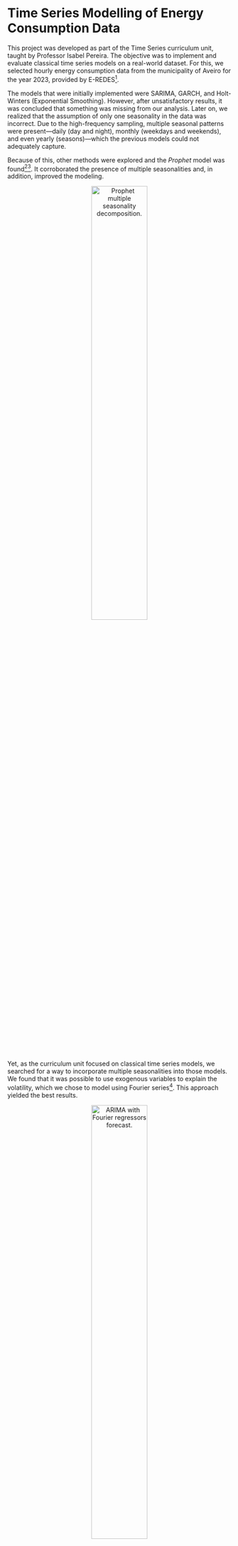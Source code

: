 # Time Series Modelling of Energy Consumption Data

This project was developed as part of the Time Series curriculum unit,
taught by Professor Isabel Pereira. The objective was to implement and evaluate
classical time series models on a real-world dataset. For this, we selected
hourly energy consumption data from the municipality of
Aveiro for the year 2023, provided by E-REDES[^1].

The models that were initially implemented were SARIMA, GARCH, and
Holt-Winters (Exponential Smoothing). However, after unsatisfactory results,
it was concluded that something was missing from our analysis. Later on, we
realized that the assumption of only one seasonality in the data was
incorrect. Due to the high-frequency sampling, multiple seasonal patterns were
present—daily (day and night), monthly (weekdays and weekends), and even yearly
(seasons)—which the previous models could not adequately capture.

Because of this, other methods were explored and the *Prophet* model was
found[^2][^3]. It corroborated the presence of multiple seasonalities and, in
addition, improved the modeling.

<p align="center">
  <img 
    style="width: 50%;
           height: 50%;"
    src="https://github.com/user-attachments/assets/909b0524-72da-466f-aa9a-b0e7e15e970a" 
    alt="Prophet multiple seasonality decomposition.">
</p>

Yet, as the curriculum unit focused on classical time series models, we searched
for a way to incorporate multiple seasonalities into those models. We found that
it was possible to use exogenous variables to explain the volatility, which we
chose to model using Fourier series[^4]. This approach yielded the best results.

<p align="center">
  <img 
    style="width: 50%;
           height: 50%;"
    src="https://github.com/user-attachments/assets/4e126e78-058a-4cea-85d5-fdf8562ba68e" 
    alt="ARIMA with Fourier regressors forecast.">
</p>

The full RMarkdown file is `aveiro-consumo-energia.Rmd`, but note that it is
written in **Portuguese**.

## Data sources

- [Energy consumption in the Aveiro municipality for the year 2023](https://e-redes.opendatasoft.com/explore/dataset/consumos_horario_codigo_postal/table/?sort=datahora&refine.codigo_postal=3810&refine.datahora=2023&dataChart=eyJxdWVyaWVzIjpbeyJjaGFydHMiOlt7InR5cGUiOiJsaW5lIiwiZnVuYyI6IlNVTSIsInlBeGlzIjoiY29uc3VtbyIsInNjaWVudGlmaWNEaXNwbGF5Ijp0cnVlLCJjb2xvciI6IiNGRkRDMDAifV0sInhBeGlzIjoiZGF0YWhvcmEiLCJtYXhwb2ludHMiOm51bGwsInRpbWVzY2FsZSI6ImhvdXIiLCJzb3J0IjoiIiwiY29uZmlnIjp7ImRhdGFzZXQiOiJjb25zdW1vc19ob3JhcmlvX2NvZGlnb19wb3N0YWwiLCJvcHRpb25zIjp7InNvcnQiOiJkYXRhaG9yYSIsInJlZmluZS5jb2RpZ29fcG9zdGFsIjoiMzgxMCIsInJlZmluZS5kYXRhaG9yYSI6IjIwMjMifX19XSwiZGlzcGxheUxlZ2VuZCI6dHJ1ZSwiYWxpZ25Nb250aCI6dHJ1ZSwidGltZXNjYWxlIjoiIn0%3D)

Export the selected records as Excel `.xlsx` format.

## References

[^1]: E-REDES – Distribuição de Eletricidade. (n.d.). *E-REDES Open Data Portal*. https://e-redes.opendatasoft.com/pages/homepage/

[^2]: PBR Notes on DS. (2022, October 29). *DS Projects: 4c Hourly Energy Data Time Series Analysis* [Video]. YouTube. https://www.youtube.com/watch?v=m9nzK1SNY3I

[^3]: Taylor, S. J., & Letham, B. (2017). Forecasting at scale. *PeerJ Preprints*, 5, e3190v2. https://doi.org/10.7287/peerj.preprints.3190v2


[^4]: Hyndman, R. J., & Athanasopoulos, G. (2021). *Forecasting: Principles and Practice* (3rd ed.). OTexts. https://otexts.com/fpp3/
